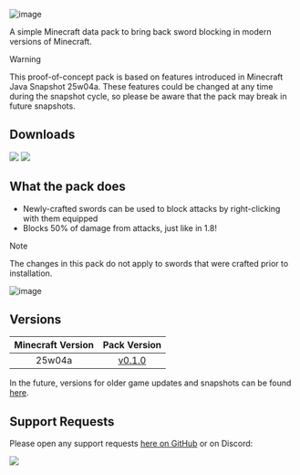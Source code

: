 ![image](https://i.imgur.com/cX5a3MI.png)

A simple Minecraft data pack to bring back sword blocking in modern versions of Minecraft.

> [!WARNING]
> This proof-of-concept pack is based on features introduced in Minecraft Java Snapshot
> 25w04a. These features could be changed at any time during the snapshot cycle, so
> please be aware that the pack may break in future snapshots.

## Downloads

[![](https://img.shields.io/modrinth/dt/PQnL4SAX?label=Modrinth&style=for-the-badge&color=00AF5C&logo=modrinth)](https://modrinth.com/datapack/new-sword-blocking)
[![](https://img.shields.io/github/downloads/Classic36-Media/New-Sword-Blocking/total?label=GitHub&style=for-the-badge&color=181717&logo=github)](https://github.com/Classic36-Media/New-Sword-Blocking/releases)

## What the pack does

* Newly-crafted swords can be used to block attacks by right-clicking with them equipped
* Blocks 50% of damage from attacks, just like in 1.8!

> [!NOTE]
> The changes in this pack do not apply to swords that were crafted prior to installation.

![image](https://i.imgur.com/EnbirfS.gif)

## Versions

| Minecraft Version | Pack Version |
| :--: | :--: |
| 25w04a | [v0.1.0](https://github.com/Classic36-Media/New-Sword-Blocking/releases/tag/v0.1.0) |

In the future, versions for older game updates and snapshots can be found [here](https://github.com/Classic36-Media/New-Sword-Blocking/wiki/Versions).

## Support Requests
Please open any support requests [here on GitHub](https://github.com/Classic36-Media/New-Sword-Blocking/issues/new/choose) or on Discord:

[![](https://img.shields.io/discord/1107084025442607206?label=Discord&style=for-the-badge&color=5865F2&logo=discord)](https://discord.gg/vZJSDjPcmu)